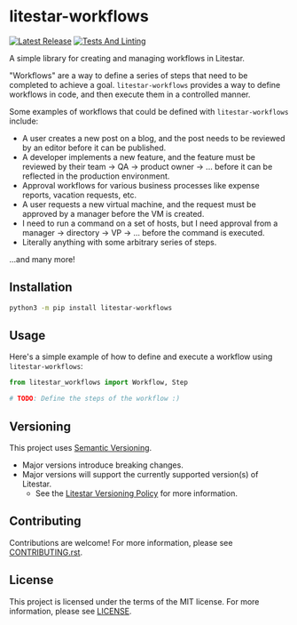 # litestar-workflows

[![Latest Release](https://github.com/JacobCoffee/litestar-workflows/actions/workflows/publish.yml/badge.svg)](https://github.com/JacobCoffee/litestar-workflows/actions/workflows/publish.yml)
[![Tests And Linting](https://github.com/JacobCoffee/litestar-workflows/actions/workflows/ci.yml/badge.svg)](https://github.com/JacobCoffee/litestar-workflows/actions/workflows/ci.yml)


A simple library for creating and managing workflows in Litestar.

"Workflows" are a way to define a series of steps that need to be completed to achieve a goal.
`litestar-workflows` provides a way to define workflows in code, and then execute them in a controlled manner.

Some examples of workflows that could be defined with `litestar-workflows` include:

- A user creates a new post on a blog, and the post needs to be reviewed by an editor before it can be published.
- A developer implements a new feature, and the feature must be reviewed by their team -> QA -> product owner -> ...
  before it can be reflected in the production environment.
- Approval workflows for various business processes like expense reports, vacation requests, etc.
- A user requests a new virtual machine, and the request must be approved by a manager before the VM is created.
- I need to run a command on a set of hosts, but I need approval from a manager -> directory -> VP -> ... before the command is executed.
- Literally anything with some arbitrary series of steps.

...and many more!

## Installation

```bash
python3 -m pip install litestar-workflows
```

## Usage

Here's a simple example of how to define and execute a workflow using `litestar-workflows`:

```python
from litestar_workflows import Workflow, Step

# TODO: Define the steps of the workflow :)
```

## Versioning

This project uses [Semantic Versioning](https://semver.org/).
* Major versions introduce breaking changes.
* Major versions will support the currently supported version(s) of Litestar.
    * See the [Litestar Versioning Policy](https://litestar.dev/about/litestar-releases#version-numbering)
      for more information.

## Contributing

Contributions are welcome! For more information, please see [CONTRIBUTING.rst](CONTRIBUTING.rst).

## License

This project is licensed under the terms of the MIT license. For more information, please see [LICENSE](LICENSE).
